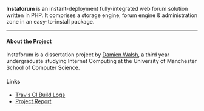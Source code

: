 **Instaforum** is an instant-deployment fully-integrated web forum solution written in PHP.  It comprises a storage engine, forum engine & administration zone in an easy-to-install package.

-----------

#### About the Project

Instaforum is a dissertation project by [Damien Walsh](http://www.damow.net), a third year undergraduate studying Internet Computing at the University of Manchester School of Computer Science.


#### Links

* [Travis CI Build Logs](https://travis-ci.org/themainframe/instaforum "Travis CI Build Logs")
* [Project Report](http://link.damow.net/2B0z1t273Y2c/Instaforum-Report.pdf "Project Report")
